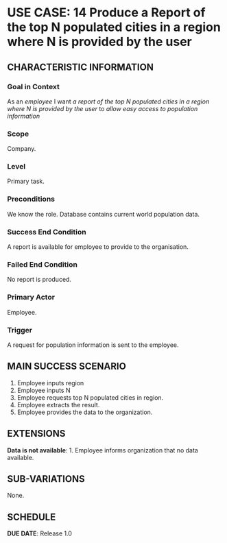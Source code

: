 # USE CASE: 14 Produce a Report of the top N populated cities in a region where N is provided by the user

## CHARACTERISTIC INFORMATION

### Goal in Context

As an *employee* I want *a report of the top N populated cities in a region where N is provided by the user* to *allow easy access to population information*

### Scope

Company.

### Level

Primary task.

### Preconditions

We know the role.  Database contains current world population data.

### Success End Condition

A report is available for employee to provide to the organisation.

### Failed End Condition

No report is produced.

### Primary Actor

Employee.

### Trigger

A request for population information is sent to the employee.

## MAIN SUCCESS SCENARIO

1. Employee inputs region 
2. Employee inputs N  
3. Employee requests top N populated cities in region.
4. Employee extracts the result.
5. Employee provides the data to the organization.

## EXTENSIONS

**Data is not available**:
    1. Employee informs organization that no data available.

## SUB-VARIATIONS

None.

## SCHEDULE

**DUE DATE**: Release 1.0